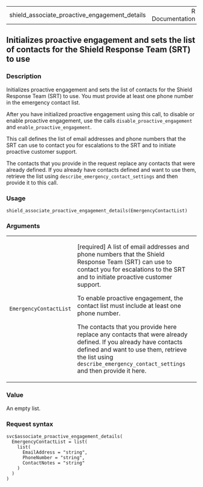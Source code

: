 <table style="width: 100%;">
<tbody>
<tr class="odd">
<td>shield_associate_proactive_engagement_details</td>
<td style="text-align: right;">R Documentation</td>
</tr>
</tbody>
</table>

## Initializes proactive engagement and sets the list of contacts for the Shield Response Team (SRT) to use

### Description

Initializes proactive engagement and sets the list of contacts for the
Shield Response Team (SRT) to use. You must provide at least one phone
number in the emergency contact list.

After you have initialized proactive engagement using this call, to
disable or enable proactive engagement, use the calls
`disable_proactive_engagement` and `enable_proactive_engagement`.

This call defines the list of email addresses and phone numbers that the
SRT can use to contact you for escalations to the SRT and to initiate
proactive customer support.

The contacts that you provide in the request replace any contacts that
were already defined. If you already have contacts defined and want to
use them, retrieve the list using `describe_emergency_contact_settings`
and then provide it to this call.

### Usage

    shield_associate_proactive_engagement_details(EmergencyContactList)

### Arguments

<table>
<colgroup>
<col style="width: 35%" />
<col style="width: 65%" />
</colgroup>
<tbody>
<tr class="odd">
<td><code
id="shield_associate_proactive_engagement_details_:_EmergencyContactList">EmergencyContactList</code></td>
<td><p>[required] A list of email addresses and phone numbers that the
Shield Response Team (SRT) can use to contact you for escalations to the
SRT and to initiate proactive customer support.</p>
<p>To enable proactive engagement, the contact list must include at
least one phone number.</p>
<p>The contacts that you provide here replace any contacts that were
already defined. If you already have contacts defined and want to use
them, retrieve the list using
<code>describe_emergency_contact_settings</code> and then provide it
here.</p></td>
</tr>
</tbody>
</table>

### Value

An empty list.

### Request syntax

    svc$associate_proactive_engagement_details(
      EmergencyContactList = list(
        list(
          EmailAddress = "string",
          PhoneNumber = "string",
          ContactNotes = "string"
        )
      )
    )
